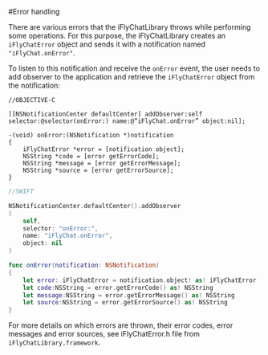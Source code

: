 #Error handling

There are various errors that the iFlyChatLibrary throws while performing some operations. For this purpose, the iFlyChatLibrary creates an `iFlyChatError` object and sends it with a notification named `"iFlyChat.onError"`.

To listen to this notification and receive the `onError` event, the user needs to add observer to the application and retrieve the `iFlyChatError` object from the notification:

```obj-c
//OBJECTIVE-C

[[NSNotificationCenter defaultCenter] addObserver:self selector:@selector(onError:) name:@”iFlyChat.onError” object:nil];

-(void) onError:(NSNotification *)notification
{
    iFlyChatError *error = [notification object];
    NSString *code = [error getErrorCode];
    NSString *message = [error getErrorMessage];
    NSString *source = [error getErrorSource];
}
```
```swift
//SWIFT

NSNotificationCenter.defaultCenter().addObserver
(
    self,
    selector: "onError:",
    name: "iFlyChat.onError",
    object: nil
)

func onError(notification: NSNotification)
{
    let error: iFlyChatError = notification.object! as! iFlyChatError
    let code:NSString = error.getErrorCode() as! NSString
    let message:NSString = error.getErrorMessage() as! NSString
    let source:NSString = error.getErrorSource() as! NSString
}
```

For more details on which errors are thrown, their error codes, error messages and error sources, see iFlyChatError.h file from `iFlyChatLibrary.framework`.